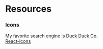 # Resources



 ### Icons
 My favorite search engine is [Duck Duck Go](https://duckduckgo.com).\
[React-Icons](https://react-icons.github.io/react-icons/)